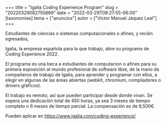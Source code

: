 +++
title = "Igalia Coding Experience Program"
slug = "20220329082755869"
date = "2022-03-29T08:27:55-06:00"
[taxonomies]
tema = ["anuncios"]
autor = ["Víctor Manuel Jáquez Leal"]
+++

Estudiantes de ciencias o sistemas computacionales o afines, y recién
egresados,

Igalia, la empresa española para la que trabajo, abre su programa de
Coding Experience 2022.

El programa es una beca a estudiantes de computacion o afines para su
primera exposición al mundo profesional de software libre, de la mano de
compañeros de trabajo de Igalia, para aprender y programar con ellos, a
elegir en algunas de las áreas abiertas (webkit, chromium, compiladores
o drivers gŕáficos).

El trabajo es remoto, así que pueden participar desde donde vivan. Se
espera una dedicación total de 450 horas, ya sea 3 meses de tiempo
completo o 6 meses de tiempo parcial. La compensación es de 6,500€.

Pueden aplicar en https://www.igalia.com/coding-experience/
